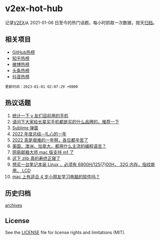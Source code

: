 # v2ex-hot-hub

 记录[V2EX](https://www.v2ex.com/)从 2021-01-06 日至今的热门话题。每小时抓取一次数据，按天[归档](archives)。
 
 ## 相关项目

- [GitHub热榜](https://github.com/lonnyzhang423/github-hot-hub)
- [知乎热榜](https://github.com/lonnyzhang423/zhihu-hot-hub)
- [微博热榜](https://github.com/lonnyzhang423/weibo-hot-hub)
- [头条热榜](https://github.com/lonnyzhang423/toutiao-hot-hub)
- [抖音热榜](https://github.com/lonnyzhang423/douyin-hot-hub)


 `更新时间：2023-01-01 02:07:29 +0800`

## 热议话题

1. [统计一下 v 友们目前用的手机](https://www.v2ex.com/t/905828)
1. [请问下大家给长辈买手机都是买的什么品牌的，推荐一下](https://www.v2ex.com/t/905758)
1. [Sublime 弹窗](https://www.v2ex.com/t/905745)
1. [2022 年度总结--扎心的一年](https://www.v2ex.com/t/905770)
1. [2022 真是艰难的一年啊，各位都辛苦了](https://www.v2ex.com/t/905816)
1. [美国，澳洲，加拿大，都用什么主流的编程语言？](https://www.v2ex.com/t/905812)
1. [网易邮箱大师 mac 版支持 m1 了](https://www.v2ex.com/t/905746)
1. [这下 zlib 真的寿终正寝了](https://www.v2ex.com/t/905820)
1. [想买一台笔记本装 Linux ，必须有 6800H/125(7)00H， 32G 内存，指纹能用， LCD](https://www.v2ex.com/t/905767)
1. [mac 上有适合 4 岁小朋友学习电脑的软件吗？](https://www.v2ex.com/t/905734)

## 历史归档

[archives](archives)

## License

See the [LICENSE](LICENSE) file for license rights and limitations (MIT).
